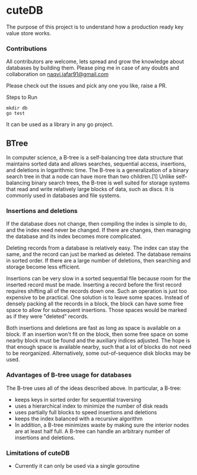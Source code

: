 # cuteDB

The purpose of this project is to understand how a production ready key value store works. 

### Contributions

All contributors are welcome, lets spread and grow the knowledge about databases by building them. Please ping me in case of any doubts and collaboration on naqvi.jafar91@gmail.com

Please check out the issues and pick any one you like, raise a PR.

Steps to Run

```
mkdir db
go test
```
It can be used as a library in any go project. 

## BTree
In computer science, a B-tree is a self-balancing tree data structure that maintains sorted data and allows searches, sequential access, insertions, and deletions in logarithmic time. The B-tree is a generalization of a binary search tree in that a node can have more than two children.[1] Unlike self-balancing binary search trees, the B-tree is well suited for storage systems that read and write relatively large blocks of data, such as discs. It is commonly used in databases and file systems.


### Insertions and deletions
If the database does not change, then compiling the index is simple to do, and the index need never be changed. If there are changes, then managing the database and its index becomes more complicated.

Deleting records from a database is relatively easy. The index can stay the same, and the record can just be marked as deleted. The database remains in sorted order. If there are a large number of deletions, then searching and storage become less efficient.

Insertions can be very slow in a sorted sequential file because room for the inserted record must be made. Inserting a record before the first record requires shifting all of the records down one. Such an operation is just too expensive to be practical. One solution is to leave some spaces. Instead of densely packing all the records in a block, the block can have some free space to allow for subsequent insertions. Those spaces would be marked as if they were "deleted" records.

Both insertions and deletions are fast as long as space is available on a block. If an insertion won't fit on the block, then some free space on some nearby block must be found and the auxiliary indices adjusted. The hope is that enough space is available nearby, such that a lot of blocks do not need to be reorganized. Alternatively, some out-of-sequence disk blocks may be used.

### Advantages of B-tree usage for databases
The B-tree uses all of the ideas described above. In particular, a B-tree:

* keeps keys in sorted order for sequential traversing
* uses a hierarchical index to minimize the number of disk reads
* uses partially full blocks to speed insertions and deletions
* keeps the index balanced with a recursive algorithm
* In addition, a B-tree minimizes waste by making sure the interior nodes are at least half full. A B-tree can handle an arbitrary number of insertions and deletions.

### Limitations of cuteDB

* Currently it can only be used via a single goroutine

